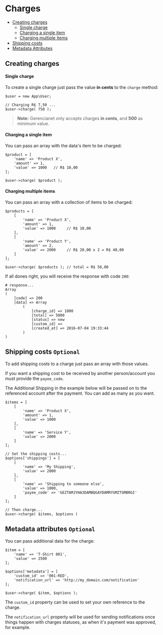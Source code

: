 # Charges

- [Creating charges](#creating_charges)
	- [Single charge](#single_charge)
	- [Charging a single item](#charging_single_item)
	- [Charging multiple items](#charging_multiple_item)
- [Shipping costs](#shipping_costs)
- [Metadata Attributes](#metadata_attributes)
    
<a name="creating_charges"></a>
## Creating charges

<a name="single_charge"></a>
#### Single charge

To create a single charge just pass the value **in cents** to the `charge` method:

	$user = new App\User;
	
	// Charging R$ 7,50 ...
	$user->charge( 750 ); 

> **Note:** Gerencianet only accepts charges **in cents**, and **500** as minimum value.

<a name="charging_single_item"></a>
#### Charging a single item

You can pass an array with the data's item to be charged:

    $product = [        
        'name' => 'Product X',
        'amount' => 1,
        'value' => 1000   // R$ 10,00
    ];
	
    $user->charge( $product ); 

<a name="charging_multiple_item"></a>
#### Charging multiple items

You can pass an array with a collection of items to be charged:

    $products = [
        [
            'name' => 'Product X',
            'amount' => 1,
            'value' => 1000		// R$ 10,00
        ],
        [
            'name' => 'Product Y',
            'amount' => 2,
            'value' => 2000		// R$ 20,00 x 2 = R$ 40,00
        ]
    ];
	
    $user->charge( $products ); // total = R$ 50,00

If all dones right, you will receive the response with code `200`:

	# response...
	Array
	(
	    [code] => 200
	    [data] => Array
	        (
	            [charge_id] => 1000
	            [total] => 5000
	            [status] => new
	            [custom_id] =>
	            [created_at] => 2016-07-04 19:33:44
	        )
	)

<a name="shipping_costs"></a>
## Shipping costs `Optional`

To add shipping costs to a charge just pass an array with those values.

If you want a shipping cost to be received by another person/account you must provide the `payee_code`. 

The Additional Shipping in the example below will be passed on to the referenced account after the payment. You can add as many as you want.

	$items = [
	    [
	        'name' => 'Product X',
	        'amount' => 1,
	        'value' => 1000
	    ],
	    [
	        'name' => 'Service Y',	        
	        'value' => 2000
	    ]
	];
	
	// Set the shipping costs...
	$options['shippings'] = [
	    [
	        'name' => 'My Shipping',
	        'value' => 2000
	    ],
	    [
	        'name' => 'Shipping to someone else',
	        'value' => 1000,
	        'payee_code' => 'GEZTAMJYHA3DAMBQGAYDAMRYGMZTGMBRGI'
	    ]
	];	
	
	// Then charge...
	$user->charge( $items, $options )


<a name="metadata_attributes"></a>
## Metadata attributes `Optional`

You can pass additional data for the charge:
		
	$item = [		    
		'name' => 'T-Shirt 001',        
		'value' => 2500
	];
	
	$options['metadata'] = [
	    'custom_id' => '001-RED',
	    'notification_url' => 'http://my_domain.com/notification'
	];
	
	$user->charge( $item, $options ); 

The `custom_id` property can be used to set your own reference to the charge.

The `notification_url` property will be used for sending notifications once things happen with charges statuses, as when it's payment was approved, for example.

